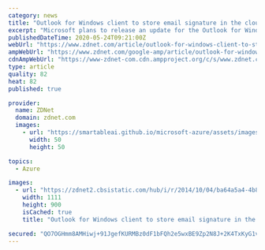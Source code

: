```yaml
---
category: news
title: "Outlook for Windows client to store email signature in the cloud"
excerpt: "Microsoft plans to release an update for the Outlook for Windows client next month that will add the possibility to configure an email signature and have it saved in the cloud, rather than inside each Outlook installation."
publishedDateTime: 2020-05-24T09:21:00Z
webUrl: "https://www.zdnet.com/article/outlook-for-windows-client-to-store-email-signature-in-the-cloud/"
ampWebUrl: "https://www.zdnet.com/google-amp/article/outlook-for-windows-client-to-store-email-signature-in-the-cloud/"
cdnAmpWebUrl: "https://www-zdnet-com.cdn.ampproject.org/c/s/www.zdnet.com/google-amp/article/outlook-for-windows-client-to-store-email-signature-in-the-cloud/"
type: article
quality: 82
heat: 82
published: true

provider:
  name: ZDNet
  domain: zdnet.com
  images:
    - url: "https://smartableai.github.io/microsoft-azure/assets/images/organizations/zdnet.com-50x50.jpg"
      width: 50
      height: 50

topics:
  - Azure

images:
  - url: "https://zdnet2.cbsistatic.com/hub/i/r/2014/10/04/ba64a5a4-4b8f-11e4-b6a0-d4ae52e95e57/resize/1200x900/fc724b7f913049ace617ea871f4c0935/linksys-media-center-extender.jpg"
    width: 1111
    height: 900
    isCached: true
    title: "Outlook for Windows client to store email signature in the cloud"

secured: "QO7OGHmm8AMHiwj+91JgefKURMBz0dF1bFQh2e5wxBE9Zp2N8J+2K4TxKyG1vGHDlz75uQjfrQfEXBpqZ3sbqywzl/KzM1FoRT+aprqTEE5p6N/PrLf1lk5b0OphXXTyKKYZhdQJXmLtQM0cmBWgE+C0oEAYRTtbMnrb+vq47RKkkd7l3XNW1KLJT/eG3bXmowi2GVlWjbPZToh4ltMu1866t5Od+8WB50HxT2NhQkaNuPJBM1NzdZYNFaAqMihiX6ea7xXSRr1n7L7DJPZoQBFbwxG9vwTdYGMnLLAdYPPRdwdrQeN1zgfWkeSdrN840VHEMftkPNgQGjxXRku0imfzUkYdum+o9aLNafkd8mEm9qi3ujT2RTE5rQm/wi02pvnSGSHfiRNzhvjgs/EWjVZNbS7jUFA3zWY7JEjgxGgNzEi3T9FyxPt+ez7Sq4FyTcdpV42VjJNv2ODOXi1TmB8qUTxJP0B6OQmmX76lnvo=;YdTstzSF88Ru4ozUWuv1eQ=="
---
```


